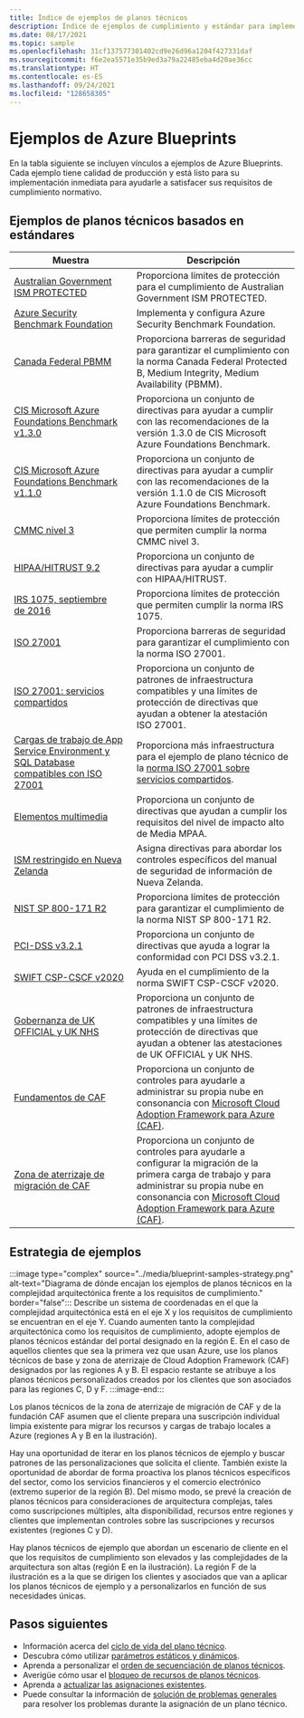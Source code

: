 ```yaml
---
title: Índice de ejemplos de planos técnicos
description: Índice de ejemplos de cumplimiento y estándar para implementar entornos, directivas y las bases de Cloud Adoption Framework con Azure Blueprints.
ms.date: 08/17/2021
ms.topic: sample
ms.openlocfilehash: 31cf137577301402cd9e26d96a1204f427331daf
ms.sourcegitcommit: f6e2ea5571e35b9ed3a79a22485eba4d20ae36cc
ms.translationtype: HT
ms.contentlocale: es-ES
ms.lasthandoff: 09/24/2021
ms.locfileid: "128658305"
---
```

# <a name="azure-blueprints-samples"></a>Ejemplos de Azure Blueprints

En la tabla siguiente se incluyen vínculos a ejemplos de Azure Blueprints. Cada ejemplo tiene calidad de producción y está listo para su implementación inmediata para ayudarle a satisfacer sus requisitos de cumplimiento normativo.

## <a name="standards-based-blueprint-samples"></a>Ejemplos de planos técnicos basados en estándares

| Muestra | Descripción |
|---------|---------|
| [Australian Government ISM PROTECTED](./ism-protected/index.md) | Proporciona límites de protección para el cumplimiento de Australian Government ISM PROTECTED. |
| [Azure Security Benchmark Foundation](./azure-security-benchmark-foundation/index.md) | Implementa y configura Azure Security Benchmark Foundation. |
| [Canada Federal PBMM](./canada-federal-pbmm.md) | Proporciona barreras de seguridad para garantizar el cumplimiento con la norma Canada Federal Protected B, Medium Integrity, Medium Availability (PBMM). |
| [CIS Microsoft Azure Foundations Benchmark v1.3.0](./cis-azure-1-3-0.md) | Proporciona un conjunto de directivas para ayudar a cumplir con las recomendaciones de la versión 1.3.0 de CIS Microsoft Azure Foundations Benchmark. |
| [CIS Microsoft Azure Foundations Benchmark v1.1.0](./cis-azure-1-1-0.md) | Proporciona un conjunto de directivas para ayudar a cumplir con las recomendaciones de la versión 1.1.0 de CIS Microsoft Azure Foundations Benchmark. |
| [CMMC nivel 3](./cmmc-l3.md) | Proporciona límites de protección que permiten cumplir la norma CMMC nivel 3. |
| [HIPAA/HITRUST 9.2](./hipaa-hitrust-9-2.md) | Proporciona un conjunto de directivas para ayudar a cumplir con HIPAA/HITRUST. |
| [IRS 1075, septiembre de 2016](./irs-1075-sept2016.md) | Proporciona límites de protección que permiten cumplir la norma IRS 1075.|
| [ISO 27001](./iso-27001-2013.md) | Proporciona barreras de seguridad para garantizar el cumplimiento con la norma ISO 27001. |
| [ISO 27001: servicios compartidos](./iso27001-shared/index.md) | Proporciona un conjunto de patrones de infraestructura compatibles y una límites de protección de directivas que ayudan a obtener la atestación ISO 27001. |
| [Cargas de trabajo de App Service Environment y SQL Database compatibles con ISO 27001](./iso27001-ase-sql-workload/index.md) | Proporciona más infraestructura para el ejemplo de plano técnico de la [norma ISO 27001 sobre servicios compartidos](./iso27001-shared/index.md). |
| [Elementos multimedia](./media/index.md) | Proporciona un conjunto de directivas que ayudan a cumplir los requisitos del nivel de impacto alto de Media MPAA. |
| [ISM restringido en Nueva Zelanda](./new-zealand-ism.md) | Asigna directivas para abordar los controles específicos del manual de seguridad de información de Nueva Zelanda. |
| [NIST SP 800-171 R2](./nist-sp-800-171-r2.md) | Proporciona límites de protección para garantizar el cumplimiento de la norma NIST SP 800-171 R2. |
| [PCI-DSS v3.2.1](./pci-dss-3.2.1/index.md) | Proporciona un conjunto de directivas que ayuda a lograr la conformidad con PCI DSS v3.2.1. |
| [SWIFT CSP-CSCF v2020](./swift-2020/index.md) | Ayuda en el cumplimiento de la norma SWIFT CSP-CSCF v2020. |
| [Gobernanza de UK OFFICIAL y UK NHS](./ukofficial-uknhs.md) | Proporciona un conjunto de patrones de infraestructura compatibles y una límites de protección de directivas que ayudan a obtener las atestaciones de UK OFFICIAL y UK NHS. |
| [Fundamentos de CAF](./caf-foundation/index.md) | Proporciona un conjunto de controles para ayudarle a administrar su propia nube en consonancia con [Microsoft Cloud Adoption Framework para Azure (CAF)](/azure/architecture/cloud-adoption/governance/journeys/index). |
| [Zona de aterrizaje de migración de CAF](./caf-migrate-landing-zone/index.md) | Proporciona un conjunto de controles para ayudarle a configurar la migración de la primera carga de trabajo y para administrar su propia nube en consonancia con [Microsoft Cloud Adoption Framework para Azure (CAF)](/azure/architecture/cloud-adoption/migrate/index). |

## <a name="samples-strategy"></a>Estrategia de ejemplos

:::image type="complex" source="../media/blueprint-samples-strategy.png" alt-text="Diagrama de dónde encajan los ejemplos de planos técnicos en la complejidad arquitectónica frente a los requisitos de cumplimiento." border="false":::
   Describe un sistema de coordenadas en el que la complejidad arquitectónica está en el eje X y los requisitos de cumplimiento se encuentran en el eje Y. Cuando aumenten tanto la complejidad arquitectónica como los requisitos de cumplimiento, adopte ejemplos de planos técnicos estándar del portal designado en la región E. En el caso de aquellos clientes que sea la primera vez que usan Azure, use los planos técnicos de base y zona de aterrizaje de Cloud Adoption Framework (CAF) designados por las regiones A y B. El espacio restante se atribuye a los planos técnicos personalizados creados por los clientes que son asociados para las regiones C, D y F. :::image-end:::

Los planos técnicos de la zona de aterrizaje de migración de CAF y de la fundación CAF asumen que el cliente prepara una suscripción individual limpia existente para migrar los recursos y cargas de trabajo locales a Azure
(regiones A y B en la ilustración).

Hay una oportunidad de iterar en los planos técnicos de ejemplo y buscar patrones de las personalizaciones que solicita el cliente. También existe la oportunidad de abordar de forma proactiva los planos técnicos específicos del sector, como los servicios financieros y el comercio electrónico (extremo superior de la región B). Del mismo modo, se prevé la creación de planos técnicos para consideraciones de arquitectura complejas, tales como suscripciones múltiples, alta disponibilidad, recursos entre regiones y clientes que implementan controles sobre las suscripciones y recursos existentes (regiones C y D).

Hay planos técnicos de ejemplo que abordan un escenario de cliente en el que los requisitos de cumplimiento son elevados y las complejidades de la arquitectura son altas (región E en la ilustración). La región F de la ilustración es a la que se dirigen los clientes y asociados que van a aplicar los planos técnicos de ejemplo y a personalizarlos en función de sus necesidades únicas.

## <a name="next-steps"></a>Pasos siguientes

- Información acerca del [ciclo de vida del plano técnico](../concepts/lifecycle.md).
- Descubra cómo utilizar [parámetros estáticos y dinámicos](../concepts/parameters.md).
- Aprenda a personalizar el [orden de secuenciación de planos técnicos](../concepts/sequencing-order.md).
- Averigüe cómo usar el [bloqueo de recursos de planos técnicos](../concepts/resource-locking.md).
- Aprenda a [actualizar las asignaciones existentes](../how-to/update-existing-assignments.md).
- Puede consultar la información de [solución de problemas generales](../troubleshoot/general.md) para resolver los problemas durante la asignación de un plano técnico.
